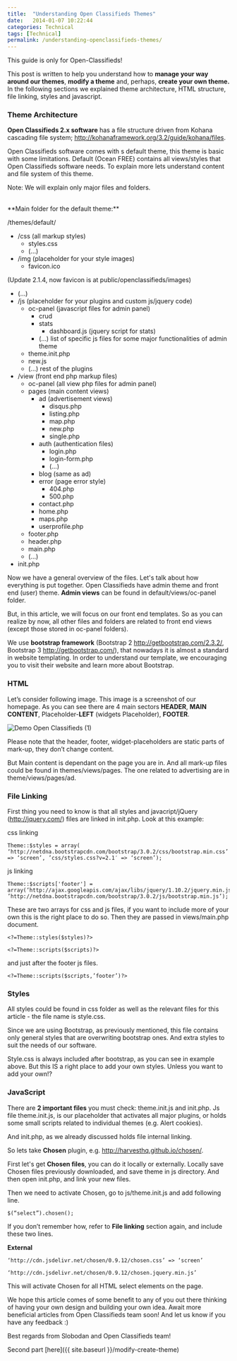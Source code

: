 ```yaml
---
title:  "Understanding Open Classifieds Themes"
date:   2014-01-07 10:22:44
categories: Technical
tags: [Technical]
permalink: /understanding-openclassifieds-themes/
---
```

<div class="alert alert-warning">
<strong><i class="glyphicon glyphicon-warning-sign"></i> </strong> This guide is only for Open-Classifieds!
</div>

This post is written to help you understand how to **manage your way around our themes**, **modify a theme** and, perhaps, **create your own theme.** In the following sections we explained theme architecture, HTML structure, file linking, styles and javascript.

### Theme Architecture

**Open Classifieds 2.x software** has a file structure driven from Kohana cascading file system; http://kohanaframework.org/3.2/guide/kohana/files.

Open Classifieds software comes with s default theme, this theme is basic with some limitations. Default (Ocean FREE) contains all views/styles that Open Classifieds software needs. To explain more lets understand content and file system of this theme.

Note: We will explain only major files and folders. 

<br>
**Main folder for the default theme:** 

/themes/default/ 

* /css (all markup styles) 
    * styles.css
    * (…)
* /img (placeholder for your style images) 
    * favicon.ico
    
(Update 2.1.4, now favicon is at public/openclassifieds/images)

  * (…)
  * /js (placeholder for your plugins and custom js/jquery code) 
    * oc-panel (javascript files for admin panel) 
      * crud
      * stats 
        * dashboard.js (jquery script for stats)
      * (…) list of specific js files for some major functionalities of admin theme
    * theme.init.php
    * new.js
    * (…) rest of the plugins
  * /view (front end php markup files) 
    * oc-panel (all view php files for admin panel)
    * pages (main content views) 
      * ad (advertisement views) 
        * disqus.php
        * listing.php
        * map.php
        * new.php
        * single.php
      * auth (authentication files) 
        * login.php
        * login-form.php
        * (…)
      * blog (same as ad)
      * error (page error style) 
        * 404.php
        * 500.php
      * contact.php
      * home.php
      * maps.php
      * userprofile.php
    * footer.php
    * header.php
    * main.php
    * (…)
  * init.php

Now we have a general overview of the files. Let's talk about how everything is put together. Open Classifieds have admin theme and front end (user) theme. **Admin views** can be found in default/views/oc-panel folder.

But, in this article, we will focus on our front end templates. So as you can realize by now, all other files and folders are related to front end views (except those stored in oc-panel folders).

We use **bootstrap framework** (Bootstrap 2 http://getbootstrap.com/2.3.2/, Bootstrap 3 http://getbootstrap.com/), that nowadays it is almost a standard in website templating. In order to understand our template, we encouraging you to visit their website and learn more about Bootstrap.

### HTML

Let’s consider following image. This image is a screenshot of our homepage. As you can see there are 4 main sectors **HEADER**, **MAIN CONTENT**, Placeholder-**LEFT** (widgets Placeholder), **FOOTER**. 

![Demo Open Classifieds \(1\)](http://open-classifieds.com/wp-content/uploads/2014/01/Demo-Open-Classifieds-1.png) 

Please note that the header, footer, widget-placeholders are static parts of mark-up, they don’t change content. 

But Main content is dependant on the page you are in. And all mark-up files could be found in themes/views/pages. The one related to advertising are in theme/views/pages/ad. 

### File Linking

First thing you need to know is that all styles and javacript/jQuery (http://jquery.com/) files are linked in init.php. Look at this example: 

css linking 

    Theme::$styles = array( ‘http://netdna.bootstrapcdn.com/bootstrap/3.0.2/css/bootstrap.min.css’ => ‘screen’, ’css/styles.css?v=2.1′ => ‘screen’); 

js linking 

    Theme::$scripts['footer'] = array(‘http://ajax.googleapis.com/ajax/libs/jquery/1.10.2/jquery.min.js’, ’http://netdna.bootstrapcdn.com/bootstrap/3.0.2/js/bootstrap.min.js’); 

These are two arrays for css and js files, if you want to include more of your own this is the right place to do so. Then they are passed in views/main.php document.

    <?=Theme::styles($styles)?> 

    <?=Theme::scripts($scripts)?> 

and just after the footer js files. 

    <?=Theme::scripts($scripts,’footer’)?>

### Styles

All styles could be found in css folder as well as the relevant files for this article - the file name is style.css.

Since we are using Bootstrap, as previously mentioned, this file contains only general styles that are overwriting bootstrap ones. And extra styles to suit the needs of our software.

Style.css is always included after bootstrap, as you can see in example above. But this IS a right place to add your own styles. Unless you want to add your own!?

### JavaScript

There are **2 important files** you must check: theme.init.js and init.php. Js file theme.init.js, is our placeholder that activates all major plugins, or holds some small scripts related to individual themes (e.g. Alert cookies). 

And init.php, as we already discussed holds file internal linking. 

So lets take **Chosen** plugin, e.g. http://harvesthq.github.io/chosen/.

First let's get **Chosen files**, you can do it locally or externally. Locally save Chosen files previously downloaded, and save theme in js directory. And then open init.php, and link your new files.

Then we need to activate Chosen, go to js/theme.init.js and add following line. 

    $(“select”).chosen();

If you don’t remember how, refer to **File linking** section again, and include these two lines. 

**External** 

    ‘http://cdn.jsdelivr.net/chosen/0.9.12/chosen.css’ => ‘screen’ 

    ‘http://cdn.jsdelivr.net/chosen/0.9.12/chosen.jquery.min.js’ 

This will activate Chosen for all HTML select elements on the page. 

We hope this article comes of some benefit to any of you out there thinking of having your own design and building your own idea. Await more beneficial articles from Open Classifieds team soon! And let us know if you have any feedback :)

Best regards from Slobodan and Open Classifieds team!

Second part [here]({{ site.baseurl }}/modify-create-theme)

